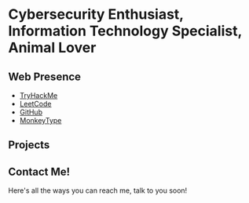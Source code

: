 # Cybersecurity Enthusiast, Information Technology Specialist, Animal Lover

## Web Presence
-	[TryHackMe](https://tryhackme.com/p/vahaes)
-	[LeetCode](https://leetcode.com/u/vahaes33/)
-	[GitHub](https://github.com/ramontheweb)
- [MonkeyType](https://monkeytype.com/profile/vahaes)

## Projects

## Contact Me!
Here's all the ways you can reach me, talk to you soon!

